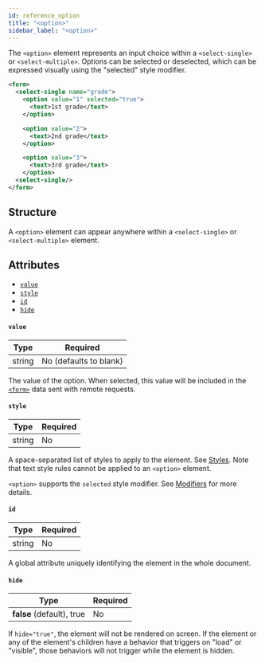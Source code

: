 ```yaml
---
id: reference_option
title: "<option>"
sidebar_label: "<option>"
---
```


The `<option>` element represents an input choice within a `<select-single>` or `<select-multiple>`. Options can be selected or deselected, which can be expressed visually using the "selected" style modifier.

```xml
<form>
  <select-single name="grade">
    <option value="1" selected="true">
      <text>1st grade</text>
    </option>

    <option value="2">
      <text>2nd grade</text>
    </option>

    <option value="3">
      <text>3rd grade</text>
    </option>
  <select-single/>
</form>
```

## Structure
A `<option>` element can appear anywhere within a `<select-single>` or `<select-multiple>` element.

## Attributes
* [`value`](#value)
* [`style`](#style)
* [`id`](#id)
* [`hide`](#hide)


#### `value`
| Type     | Required |
| -------- | -------- |
| string   | No (defaults to blank) |

The value of the option. When selected, this value will be included in the [`<form>`](reference_form) data sent with remote requests.

#### `style`
| Type     | Required |
| -------- | -------- |
| string   | No       |

A space-separated list of styles to apply to the element. See [Styles](/docs/reference_style). Note that text style rules cannot be applied to an `<option>` element.

`<option>` supports the `selected` style modifier. See [Modifiers](modifiers) for more details.

#### `id`
| Type     | Required |
| -------- | -------- |
| string   | No       |

A global attribute uniquely identifying the element in the whole document.

#### `hide`
| Type     | Required |
| -------- | -------- |
| **false** (default), true   | No       |

If `hide="true"`, the element will not be rendered on screen. If the element or any of the element's children have a behavior that triggers on "load" or "visible", those behaviors will not trigger while the element is hidden.

